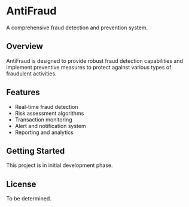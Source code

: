# AntiFraud

A comprehensive fraud detection and prevention system.

## Overview

AntiFraud is designed to provide robust fraud detection capabilities and implement preventive measures to protect against various types of fraudulent activities.

## Features

- Real-time fraud detection
- Risk assessment algorithms  
- Transaction monitoring
- Alert and notification system
- Reporting and analytics

## Getting Started

This project is in initial development phase.

## License

To be determined.